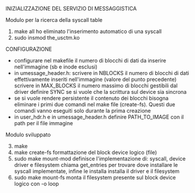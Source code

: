 INIZIALIZZAZIONE DEL SERVIZIO DI MESSAGGISTICA

Modulo per la ricerca della syscall table

1) make all                                 ho eliminato l'inserimento automatico di una syscall
2) sudo insmod the_usctm.ko

CONFIGURAZIONE
* configurare nel makefile il numero di blocchi di dati da inserire nell'immagine (sb e inode esclusi)
* in umessage_header.h: scrivere in NBLOCKS il numero di blocchi di dati effettivamente inseriti nell'immagine (valore del punto precedente)
                        scrivere in MAX_BLOCKS il numero massimo di blocchi gestibili dal driver
                        definire SYNC se si vuole che la scrittura sul device sia sincrona
* se si vuole rendere persistente il contenuto dei blocchi bisogna eliminare i primi due comandi nel make file (create-fs). Questi due comandi
  vanno eseguiti solo durante la prima creazione
* in user_hdr.h e in umessage_header.h definire PATH_TO_IMAGE con il path per il file immagine

Modulo sviluppato

3) make 
4) make create-fs                           formattazione del block device logico (file)
5) sudo make mount-mod                      definisce l'implementazione di: syscall, device driver e filesystem
                                            chiama get_entries per trovare dove installare le syscall implementate, infine le installa
                                            installa il driver e il filesystem
6) sudo make mount-fs                       monta il filesystem presente sul block device logico con -o loop
